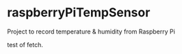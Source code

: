 # raspberryPiTempSensor
Project to record temperature &amp; humidity from Raspberry Pi

test of fetch.
